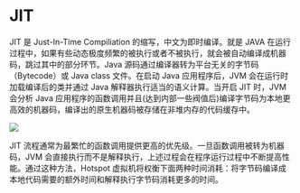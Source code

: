 

# JIT

JIT 是 Just-In-Time Compiliation 的缩写，中文为即时编译。就是 JAVA 在运行过程中，如果有些动态极度频繁的被执行或者不被执行，就会被自动编译成机器码，跳过其中的部分环节。Java 源码通过编译器转为平台无关的字节码（Bytecode）或 Java class 文件。在启动 Java 应用程序后，JVM 会在运行时加载编译后的类并通过 Java 解释器执行适当的语义计算。当开启 JIT 时，JVM 会分析 Java 应用程序的函数调用并且(达到内部一些阀值后)编译字节码为本地更高效的机器码，编译出的原生机器码被存储在非堆内存的代码缓存中。

![](https://coding.net/u/hoteam/p/Cache/git/raw/master/2016/7/4/JVM_JIT_interraction.png)

JIT 流程通常为最繁忙的函数调用提供更高的优先级。一旦函数调用被转为机器码，JVM 会直接执行而不是解释执行，上述过程会在程序运行过程中不断提高性能。通过这种方法，Hotspot 虚拟机将权衡下面两种时间消耗：将字节码编译成本地代码需要的额外时间和解释执行字节码消耗更多的时间。
